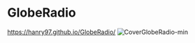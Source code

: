 # GlobeRadio

https://hanry97.github.io/GlobeRadio/
![CoverGlobeRadio-min](https://user-images.githubusercontent.com/39801887/143444958-1586820c-4c08-4bb2-82ce-07df18852eb2.PNG)
